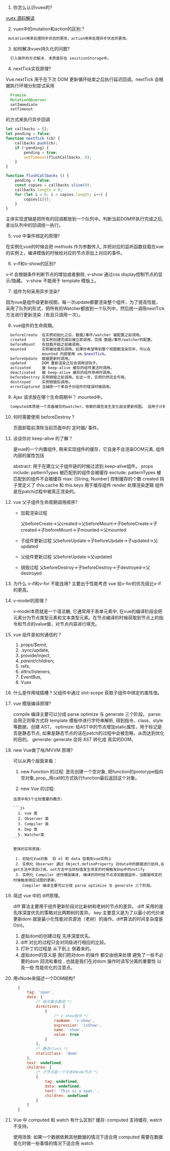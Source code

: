 
1. 你怎么认识vuex的?

  [vuex 源码解读](https://juejin.cn/post/6906009895162609672)

2. vuex中的mutation和action的区别？

  ```js
   mutation用来处理同步状态的更改，action用来处理异步状态的更改。
  ```

3. 如何解决vuex持久化的问题? 

  ```js
    引入插件的方式解决, 本质是存在 sesstionStorage中。
  ```

4. nextTick实现原理?

  Vue.nextTick 用于在下次 DOM 更新循环结束之后执行延迟回调。nextTick 会根据执行环境分别尝试采用
  
  ```js
    Promise
    MutationObserver
    setImmediate
    setTimeout
  ```

  的方式来执行异步回调

  ```js
  let callbacks = [];
  let pending = false;
  function nextTick (cb) {
      callbacks.push(cb);
      if (!pending) {
          pending = true;
          setTimeout(flushCallbacks, 0);
      }
  }

  function flushCallbacks () {
      pending = false;
      const copies = callbacks.slice(0);
      callbacks.length = 0;
      for (let i = 0; i < copies.length; i++) {
          copies[i]();
      }
  }
  ```
  主体实现逻辑是把所有的回调都放到一个队列中。判断当前DOM环执行完成之后,拿出队列中的回调统一执行。

5. vue 中事件绑定的原理? 

  在实例化vue的时候会把 methods 作为参数传入, 并把对应的监听函数挂载在vue的实例上，编译模版的时候给对应的节点添加上对应的事件。

6. v-if和v-show的区别? 

  v-if 会根据条件判断节点的增加或者删除, v-show 通过css display控制节点的显示/隐藏。
  v-show  不能用于 template 模版上。 


7. 组件为何采用异步渲染? 

  因为vue是组件级更新视图，每一次update都要渲染整个组件，为了提高性能，采用了队列的形式，把所有的Watcher都放到一个队列中，然后统一调用nextTick 方法进行更新渲染（有且只调用一次）。

8. vue组件的生命周期。

  ```bash
    beforeCreate  在实例初始化之后，数据/事件/watcher 被配置之前调用。
    created       在实例创建完成后被立即调用，完成 数据/事件/watcher的配置。
    beforeMount   在挂载开始之前被调用。
    mounted       实例被挂载后调用。如果你希望等到整个视图都渲染完毕，可以在
                  mounted 内部使用 vm.$nextTick。
    beforeUpdate  数据更新时调用。
    updated       DOM 重新渲染之后会调用该钩子。
    activated     被 keep-alive 缓存的组件激活时调用。
    deactivated   被 keep-alive 缓存的组件停用时调用。
    beforeDestroy 实例销毁之前调用。在这一步，实例仍然完全可用。
    destroyed     实例销毁后调用。
    errorCaptured 当捕获一个来自子孙组件的错误时被调用。
  ```
  
9. Ajax 请求放在哪个生命周期中？
  mounted中。 

  ```bash
    Computed本质是一个具备缓存的watcher，依赖的属性发生变化就会更新视图。 适用于计算比较消耗性能的计算场景。当表达式过于复杂时，在模板中放入过多逻辑会让模板难以维护，可以将复杂的逻辑放入计算属性中处理
  ```

10. 何时需要使用 beforeDestroy ?

    页面卸载前清除当前页面中的 定时器/ 事件。

11. 谈谈你对 keep-alive 的了解？
    
    <keep-alive> 是vue的一个内置组件, 用来实现组件的缓存，它自身不会渲染DOM元素,
    组件内部的属性包括

    abstract: 用于在建立父子组件链的时候过滤到 keep-alive组件。
    props
      include: patternTypes  被匹配到的组件会被缓存
      exclude: patternTypes  被匹配到的组件不会被缓存
      max: [String, Number]  控制缓存的个数
    created 
      钩子里定义了 this.cache 和 this.keys 用于缓存组件
    render
      处理渲染逻辑
    组件是在patch过程中被真正渲染的。

12. vue 父子组件生命周期调用顺序?

    * 加载渲染过程

      父beforeCreate->父created->父beforeMount->子beforeCreate->子created->子beforeMount->子mounted->父mounted

    * 子组件更新过程
      父beforeUpdate->子beforeUpdate->子updated->父updated

    * 父组件更新过程
      父beforeUpdate->父updated

    * 销毁过程
      父beforeDestroy->子beforeDestroy->子destroyed->父destroyed

13. 为什么 v-if和v-for 不能连用?
    主要出于性能考虑 vue 给v-for的优先级比v-if的更高。

14. v-model的原理？

    v-model本质就是一个语法糖, 它通常用于表单元素中, 在vue的编译阶段会把元素分为节点类型元素和文本类型元素。在节点编译的时候获取到节点上的指令和节点的value值，对节点内容进行填充。

15. vue 组件是如何通信的？

    1. props/$emit, 
    2. .sync/update, 
    3. provide/inject, 
    4. $parent/$children; 
    5. refs,
    6. $attrs/$listeners,
    7. EventBus,
    8. Vuex

16. 什么是作用域插槽 ? 
    父组件中通过 slot-scope 获取子组件中绑定的属性值。

17. vue 模版编译原理? 

    compile 编译主要可以分成 parse optimize 与 generate 三个阶段。
    parse:
      会用正则等方式将 template 模板中进行字符串解析, 得到指令、class、style等数据，创建 AST。
    optimize: 
      给AST中的节点增加static属性，用于标记是否是静态节点, 如果是静态节点的话在patch的过程中会被忽略，从而达到优化的目的。
    generate:
      generate 会将 AST 转化成 真实的DOM。

18. new Vue做了啥/MVVM 原理?

    可以从两个层面来看：
      1. new Function 的过程:
         首先创建一个空对象, 把function的protorype指向空对象_prop_,用call的方式执行function最后返回这个对象。

      2. new Vue 的过程:

        这其中有5个比较重要的概念:

        ```js
          1. vue 类
          2. Observer 类
          3. Compiler 类
          4. Dep 类
          5. Watcher类
        ```

        整体的实现思路:

         1. 初始化Vue对象  将 el 和 data 挂载到vue实例上
         2. 实例化 Observer 通过 Object.defineProperty 对data中的数据进行劫持,在get方法中添加订阅，set方法中当目标值发生改变的时候触发Dep中的notify
         3. 实例化 Compiler 进行模版编译, 编译的同时给节点添加数据监听，当数据改变的时候触发相应试图的更新。
            Compiler 编译主要可以分成 parse optimize 与 generate 三个阶段。

19. 简述 vue 中的 diff原理。  

    diff 算法主要用于组件更新阶段对比新树和老树的节点的差异。 diff  采用的是先序深度优先的策略对比两颗树的差异。 key 主要意义是为了以最小的代价来更新dom 就是最小化性能对资源池（老树）的操作。diff算法的时间复杂度是 O(n)。

    1. 虚拟dom的创建过程 先序深度优先。
    2. diff 对比的过程只会对同级进行相应的比较。
    3. 打补丁的过程是 从下到上 倒着来的。
    4. 虚拟dom的意义是 我们把对dom 的操作 都交由他来处理 避免了一些不必要的dom 回流和重绘 , 也就是我们在对dom 操作时读写分离的重要性 以及一些 性能优化的注意点。

20. 用vNode来描述一个DOM结构?

    ```js
      {
          tag: 'span',
          data: {
              /* 指令集合数组 */
              directives: [
                  {
                      /* v-show指令 */
                      rawName: 'v-show',
                      expression: 'isShow',
                      name: 'show',
                      value: true
                  }
              ],
              /* 静态class */
              staticClass: 'demo'
          },
          text: undefined,
          children: [
              /* 子节点是一个文本VNode节点 */
              {
                  tag: undefined,
                  data: undefined,
                  text: 'This is a span.',
                  children: undefined
              }
          ]
      }
    ```
23. Vue 中 computed 和 watch 有什么区别?
    缓存: computed 支持缓存, watch不支持。

    使用场景:
      如果一个数据依赖其他数据的情况下适合用 computed 
      需要在数据变化时做一些事情的情况下适合用 watch 



    




  
    



    

    



    



      









  


